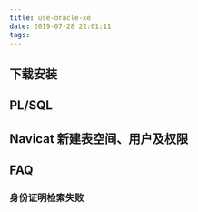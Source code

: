 ```yaml
---
title: use-oracle-xe
date: 2019-07-28 22:01:11
tags:
---
```


## 下载安装

## PL/SQL

## Navicat 新建表空间、用户及权限

## FAQ

### 身份证明检索失败